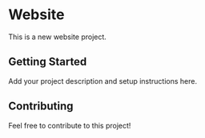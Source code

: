 # Website

This is a new website project.

## Getting Started

Add your project description and setup instructions here.

## Contributing

Feel free to contribute to this project! 